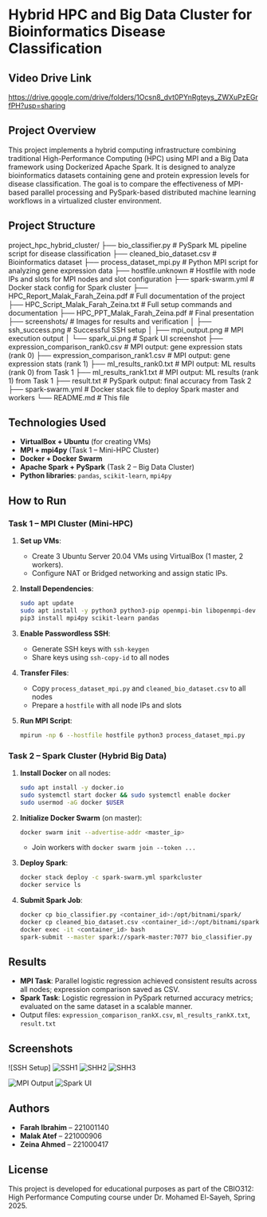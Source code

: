 # Hybrid HPC and Big Data Cluster for Bioinformatics Disease Classification 

## Video Drive Link ##
https://drive.google.com/drive/folders/1Ocsn8_dvt0PYnRgteys_ZWXuPzEGrfPH?usp=sharing

## Project Overview

This project implements a hybrid computing infrastructure combining traditional High-Performance Computing (HPC) using MPI and a Big Data framework using Dockerized Apache Spark. It is designed to analyze bioinformatics datasets containing gene and protein expression levels for disease classification. The goal is to compare the effectiveness of MPI-based parallel processing and PySpark-based distributed machine learning workflows in a virtualized cluster environment.

## Project Structure

  project_hpc_hybrid_cluster/
├── bio_classifier.py # PySpark ML pipeline script for disease classification
├── cleaned_bio_dataset.csv # Bioinformatics dataset
├── process_dataset_mpi.py # Python MPI script for analyzing gene expression data
├── hostfile.unknown # Hostfile with node IPs and slots for MPI nodes and slot configuration
├── spark-swarm.yml # Docker stack config for Spark cluster
├── HPC_Report_Malak_Farah_Zeina.pdf # Full documentation of the project
├── HPC_Script_Malak_Farah_Zeina.txt # Full setup commands and documentation
├── HPC_PPT_Malak_Farah_Zeina.pdf # Final presentation
├── screenshots/ # Images for results and verification
│ ├── ssh_success.png # Successful SSH setup
│ ├── mpi_output.png # MPI execution output
│ └── spark_ui.png # Spark UI screenshot
├── expression_comparison_rank0.csv # MPI output: gene expression stats (rank 0)
├── expression_comparison_rank1.csv # MPI output: gene expression stats (rank 1)
├── ml_results_rank0.txt # MPI output: ML results (rank 0) from Task 1
├── ml_results_rank1.txt # MPI output: ML results (rank 1) from Task 1
├── result.txt # PySpark output: final accuracy from Task 2
├── spark-swarm.yml # Docker stack file to deploy Spark master and workers
└── README.md # This file

## Technologies Used

- **VirtualBox + Ubuntu** (for creating VMs)
- **MPI + mpi4py** (Task 1 – Mini-HPC Cluster)
- **Docker + Docker Swarm**
- **Apache Spark + PySpark** (Task 2 – Big Data Cluster)
- **Python libraries**: `pandas`, `scikit-learn`, `mpi4py`

  
## How to Run

### Task 1 – MPI Cluster (Mini-HPC)

1. **Set up VMs**:

   * Create 3 Ubuntu Server 20.04 VMs using VirtualBox (1 master, 2 workers).
   * Configure NAT or Bridged networking and assign static IPs.

2. **Install Dependencies**:

   ```bash
   sudo apt update
   sudo apt install -y python3 python3-pip openmpi-bin libopenmpi-dev
   pip3 install mpi4py scikit-learn pandas
   ```

3. **Enable Passwordless SSH**:

   * Generate SSH keys with `ssh-keygen`
   * Share keys using `ssh-copy-id` to all nodes

4. **Transfer Files**:

   * Copy `process_dataset_mpi.py` and `cleaned_bio_dataset.csv` to all nodes
   * Prepare a `hostfile` with all node IPs and slots

5. **Run MPI Script**:

   ```bash
   mpirun -np 6 --hostfile hostfile python3 process_dataset_mpi.py
   ```

### Task 2 – Spark Cluster (Hybrid Big Data)

1. **Install Docker** on all nodes:

   ```bash
   sudo apt install -y docker.io
   sudo systemctl start docker && sudo systemctl enable docker
   sudo usermod -aG docker $USER
   ```

2. **Initialize Docker Swarm** (on master):

   ```bash
   docker swarm init --advertise-addr <master_ip>
   ```

   * Join workers with `docker swarm join --token ...`

3. **Deploy Spark**:

   ```bash
   docker stack deploy -c spark-swarm.yml sparkcluster
   docker service ls
   ```

4. **Submit Spark Job**:

   ```bash
   docker cp bio_classifier.py <container_id>:/opt/bitnami/spark/
   docker cp cleaned_bio_dataset.csv <container_id>:/opt/bitnami/spark/
   docker exec -it <container_id> bash
   spark-submit --master spark://spark-master:7077 bio_classifier.py
   ```

## Results

* **MPI Task**: Parallel logistic regression achieved consistent results across all nodes; expression comparison saved as CSV.
* **Spark Task**: Logistic regression in PySpark returned accuracy metrics; evaluated on the same dataset in a scalable manner.
* Output files: `expression_comparison_rankX.csv`, `ml_results_rankX.txt`, `result.txt` 

## Screenshots

![SSH Setup] ![SSH1](https://github.com/user-attachments/assets/13408a81-6b97-4a3d-b5d7-d9f5d0806a33)
![SHH2](https://github.com/user-attachments/assets/95348edb-87db-472e-8730-35f6ad70fc96)
![SHH3](https://github.com/user-attachments/assets/b820bb43-583a-4a90-8d94-249566a6cd27)

![MPI Output](screenshots/mpi_output.png)
![Spark UI](screenshots/spark_ui.png)



## Authors

* **Farah Ibrahim** – 221001140
* **Malak Atef** – 221000906
* **Zeina Ahmed** – 221000417

## License

This project is developed for educational purposes as part of the CBIO312: High Performance Computing course under Dr. Mohamed El-Sayeh, Spring 2025.
